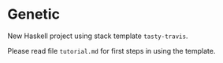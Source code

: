 Genetic
==========

New Haskell project using stack template `tasty-travis`.

Please read file `tutorial.md` for first steps in using the template.
